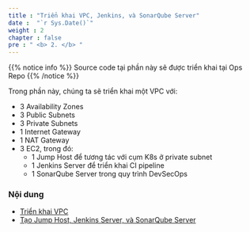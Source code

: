 ```yaml
---
title : "Triển khai VPC, Jenkins, và SonarQube Server"
date :  "`r Sys.Date()`" 
weight : 2 
chapter : false
pre : " <b> 2. </b> "
---
```


{{% notice info %}}
Source code tại phần này sẽ được triển khai tại Ops Repo
{{% /notice %}}


Trong phần này, chúng ta sẽ triển khai một VPC với:
- 3 Availability Zones
- 3 Public Subnets
- 3 Private Subnets
- 1 Internet Gateway
- 1 NAT Gateway
- 3 EC2, trong đó:
   - 1 Jump Host để tương tác với cụm K8s ở private subnet 
   - 1 Jenkins Server để triển khai CI pipeline
   - 1 SonarQube Server trong quy trình DevSecOps



### Nội dung
  - [Triển khai VPC](2.1-basic/)
  - [Tạo Jump Host, Jenkins Server, và SonarQube Server](2.2-createalb-asg-ecs/)